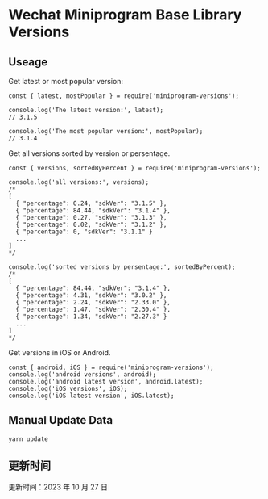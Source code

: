 
# Wechat Miniprogram Base Library Versions

## Useage

Get latest or most popular version:

```;
const { latest, mostPopular } = require('miniprogram-versions');

console.log('The latest version:', latest);
// 3.1.5

console.log('The most popular version:', mostPopular);
// 3.1.4

```

Get all versions sorted by version or persentage.

```
const { versions, sortedByPercent } = require('miniprogram-versions');

console.log('all versions:', versions);
/*
[
  { "percentage": 0.24, "sdkVer": "3.1.5" },
  { "percentage": 84.44, "sdkVer": "3.1.4" },
  { "percentage": 0.27, "sdkVer": "3.1.3" },
  { "percentage": 0.02, "sdkVer": "3.1.2" },
  { "percentage": 0, "sdkVer": "3.1.1" }
  ...
]
*/

console.log('sorted versions by persentage:', sortedByPercent);
/*
[
  { "percentage": 84.44, "sdkVer": "3.1.4" },
  { "percentage": 4.31, "sdkVer": "3.0.2" },
  { "percentage": 2.24, "sdkVer": "2.33.0" },
  { "percentage": 1.47, "sdkVer": "2.30.4" },
  { "percentage": 1.34, "sdkVer": "2.27.3" }
  ...
]
*/
```

Get versions in iOS or Android.

```
const { android, iOS } = require('miniprogram-versions');
console.log('android versions', android);
console.log('android latest version', android.latest);
console.log('iOS versions', iOS);
console.log('iOS latest version', iOS.latest);
```

## Manual Update Data

```
yarn update
```

## 更新时间

更新时间：2023 年 10 月 27 日
